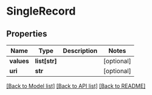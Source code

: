 # SingleRecord

## Properties
Name | Type | Description | Notes
------------ | ------------- | ------------- | -------------
**values** | **list[str]** |  | [optional] 
**uri** | **str** |  | [optional] 

[[Back to Model list]](../README.md#documentation-for-models) [[Back to API list]](../README.md#documentation-for-api-endpoints) [[Back to README]](../README.md)


